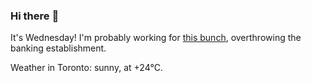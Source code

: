 ### Hi there :wave:

It's Wednesday! I'm probably working for [this bunch](https://github.com/kohofinancial), overthrowing the banking establishment.

Weather in Toronto: sunny, at +24°C.
